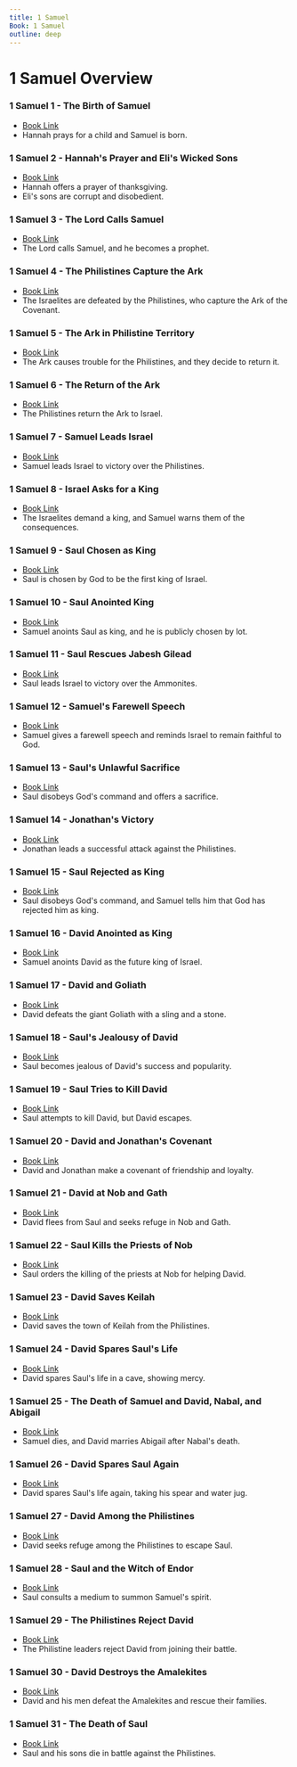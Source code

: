 ```yaml
---
title: 1 Samuel
Book: 1 Samuel
outline: deep
---
```


# 1 Samuel Overview

### 1 Samuel 1 - The Birth of Samuel
- [Book Link](./1sam-1)
- Hannah prays for a child and Samuel is born.

### 1 Samuel 2 - Hannah's Prayer and Eli's Wicked Sons
- [Book Link](./1sam-2)
- Hannah offers a prayer of thanksgiving.
- Eli's sons are corrupt and disobedient.

### 1 Samuel 3 - The Lord Calls Samuel
- [Book Link](./1sam-3)
- The Lord calls Samuel, and he becomes a prophet.

### 1 Samuel 4 - The Philistines Capture the Ark
- [Book Link](./1sam-4)
- The Israelites are defeated by the Philistines, who capture the Ark of the Covenant.

### 1 Samuel 5 - The Ark in Philistine Territory
- [Book Link](./1sam-5)
- The Ark causes trouble for the Philistines, and they decide to return it.

### 1 Samuel 6 - The Return of the Ark
- [Book Link](./1sam-6)
- The Philistines return the Ark to Israel.

### 1 Samuel 7 - Samuel Leads Israel
- [Book Link](./1sam-7)
- Samuel leads Israel to victory over the Philistines.

### 1 Samuel 8 - Israel Asks for a King
- [Book Link](./1sam-8)
- The Israelites demand a king, and Samuel warns them of the consequences.

### 1 Samuel 9 - Saul Chosen as King
- [Book Link](./1sam-9)
- Saul is chosen by God to be the first king of Israel.

### 1 Samuel 10 - Saul Anointed King
- [Book Link](./1sam-10)
- Samuel anoints Saul as king, and he is publicly chosen by lot.

### 1 Samuel 11 - Saul Rescues Jabesh Gilead
- [Book Link](./1sam-11)
- Saul leads Israel to victory over the Ammonites.

### 1 Samuel 12 - Samuel's Farewell Speech
- [Book Link](./1sam-12)
- Samuel gives a farewell speech and reminds Israel to remain faithful to God.

### 1 Samuel 13 - Saul's Unlawful Sacrifice
- [Book Link](./1sam-13)
- Saul disobeys God's command and offers a sacrifice.

### 1 Samuel 14 - Jonathan's Victory
- [Book Link](./1sam-14)
- Jonathan leads a successful attack against the Philistines.

### 1 Samuel 15 - Saul Rejected as King
- [Book Link](./1sam-15)
- Saul disobeys God's command, and Samuel tells him that God has rejected him as king.

### 1 Samuel 16 - David Anointed as King
- [Book Link](./1sam-16)
- Samuel anoints David as the future king of Israel.

### 1 Samuel 17 - David and Goliath
- [Book Link](./1sam-17)
- David defeats the giant Goliath with a sling and a stone.

### 1 Samuel 18 - Saul's Jealousy of David
- [Book Link](./1sam-18)
- Saul becomes jealous of David's success and popularity.

### 1 Samuel 19 - Saul Tries to Kill David
- [Book Link](./1sam-19)
- Saul attempts to kill David, but David escapes.

### 1 Samuel 20 - David and Jonathan's Covenant
- [Book Link](./1sam-20)
- David and Jonathan make a covenant of friendship and loyalty.

### 1 Samuel 21 - David at Nob and Gath
- [Book Link](./1sam-21)
- David flees from Saul and seeks refuge in Nob and Gath.

### 1 Samuel 22 - Saul Kills the Priests of Nob
- [Book Link](./1sam-22)
- Saul orders the killing of the priests at Nob for helping David.

### 1 Samuel 23 - David Saves Keilah
- [Book Link](./1sam-23)
- David saves the town of Keilah from the Philistines.

### 1 Samuel 24 - David Spares Saul's Life
- [Book Link](./1sam-24)
- David spares Saul's life in a cave, showing mercy.

### 1 Samuel 25 - The Death of Samuel and David, Nabal, and Abigail
- [Book Link](./1sam-25)
- Samuel dies, and David marries Abigail after Nabal's death.

### 1 Samuel 26 - David Spares Saul Again
- [Book Link](./1sam-26)
- David spares Saul's life again, taking his spear and water jug.

### 1 Samuel 27 - David Among the Philistines
- [Book Link](./1sam-27)
- David seeks refuge among the Philistines to escape Saul.

### 1 Samuel 28 - Saul and the Witch of Endor
- [Book Link](./1sam-28)
- Saul consults a medium to summon Samuel's spirit.

### 1 Samuel 29 - The Philistines Reject David
- [Book Link](./1sam-29)
- The Philistine leaders reject David from joining their battle.

### 1 Samuel 30 - David Destroys the Amalekites
- [Book Link](./1sam-30)
- David and his men defeat the Amalekites and rescue their families.

### 1 Samuel 31 - The Death of Saul
- [Book Link](./1sam-31)
- Saul and his sons die in battle against the Philistines.